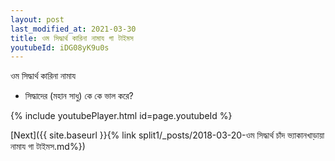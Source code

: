 ```yaml
---
layout: post
last_modified_at: 2021-03-30
title: ওম সিদ্ধার্থ কারিনা নামায গা টাইমস
youtubeId: iDG08yK9u0s
---
```

 
 
 ওম সিদ্ধার্থ কারিনা নামায  
 
 -  সিদ্ধাদের (মহান সাধু) কে কে ভাল করে? 
 
  
 
  
 
 
 
 
 
 


{% include youtubePlayer.html id=page.youtubeId %}
 
[Next]({{ site.baseurl }}{% link  split1/_posts/2018-03-20-ওম সিদ্ধার্থ চাঁদ ভ্যাকানখাড়ায়া নামায গা টাইমস.md%})
 
